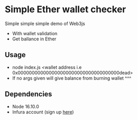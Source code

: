 # Simple Ether wallet checker
Simple simple simple demo of Web3js
  * With wallet validation
  * Get ballance in Ether

## Usage
  * node index.js <wallet address i.e 0x000000000000000000000000000000000000dead>
  * If no args given will give balance from burning wallet ^^^
## Dependencies
  * Node 16.10.0
  * Infura account (sign up [here](https://infura.io/signup))
